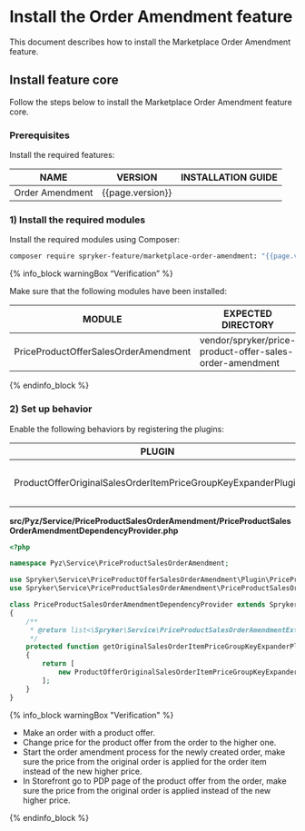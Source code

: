 # Install the Order Amendment feature

This document describes how to install the Marketplace Order Amendment feature.

## Install feature core

Follow the steps below to install the Marketplace Order Amendment feature core.

### Prerequisites

Install the required features:

| NAME                      | VERSION           | INSTALLATION GUIDE |
|---------------------------|-------------------|--------------------|
| Order Amendment           | {{page.version}}  |                    |

### 1) Install the required modules

Install the required modules using Composer:

```bash
composer require spryker-feature/marketplace-order-amendment: "{{page.version}}" --update-with-dependencies
```

{% info_block warningBox “Verification” %}

Make sure that the following modules have been installed:

| MODULE                               | EXPECTED DIRECTORY                                       |
|--------------------------------------|----------------------------------------------------------|
| PriceProductOfferSalesOrderAmendment | vendor/spryker/price-product-offer-sales-order-amendment |

{% endinfo_block %}

### 2) Set up behavior

Enable the following behaviors by registering the plugins:

| PLUGIN                                                         | SPECIFICATION                                                                                            | PREREQUISITES                                                                                                                                    | NAMESPACE                                                                                   |
|----------------------------------------------------------------|----------------------------------------------------------------------------------------------------------|--------------------------------------------------------------------------------------------------------------------------------------------------|---------------------------------------------------------------------------------------------|
| ProductOfferOriginalSalesOrderItemPriceGroupKeyExpanderPlugin  | Expands provided group key with product offer reference if `ItemTransfer.productOfferReference` is set.  | None                                                                                                                                             | Spryker\Service\PriceProductOfferSalesOrderAmendment\Plugin\PriceProductSalesOrderAmendment |

**src/Pyz/Service/PriceProductSalesOrderAmendment/PriceProductSalesOrderAmendmentDependencyProvider.php**

```php
<?php

namespace Pyz\Service\PriceProductSalesOrderAmendment;

use Spryker\Service\PriceProductOfferSalesOrderAmendment\Plugin\PriceProductSalesOrderAmendment\ProductOfferOriginalSalesOrderItemPriceGroupKeyExpanderPlugin;
use Spryker\Service\PriceProductSalesOrderAmendment\PriceProductSalesOrderAmendmentDependencyProvider as SprykerPriceProductSalesOrderAmendmentDependencyProvider;

class PriceProductSalesOrderAmendmentDependencyProvider extends SprykerPriceProductSalesOrderAmendmentDependencyProvider
{
    /**
     * @return list<\Spryker\Service\PriceProductSalesOrderAmendmentExtension\Dependency\Plugin\OriginalSalesOrderItemPriceGroupKeyExpanderPluginInterface>
     */
    protected function getOriginalSalesOrderItemPriceGroupKeyExpanderPlugins(): array
    {
        return [
            new ProductOfferOriginalSalesOrderItemPriceGroupKeyExpanderPlugin(),
        ];
    }
}
```

{% info_block warningBox "Verification" %}

- Make an order with a product offer.
- Change price for the product offer from the order to the higher one.
- Start the order amendment process for the newly created order, make sure the price from the original order is applied for the order item instead of the new higher price.
- In Storefront go to PDP page of the product offer from the order, make sure the price from the original order is applied instead of the new higher price.

{% endinfo_block %}

